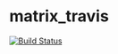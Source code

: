 # matrix_travis
[![Build Status](https://travis-ci.com/g-ordey/matrix_travis.svg?branch=master)](https://travis-ci.com/g-ordey/matrix_travis)
